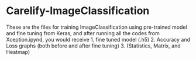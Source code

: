 # Carelify-ImageClassification
These are the files for training ImageClassification using pre-trained model and fine tuning from Keras, and after running all the codes from Xception.ipynd, you would receive 1. fine tuned model (.h5) 2. Accuracy and Loss graphs (both before and after fine tuning) 3. (Statistics, Matrix, and Heatmap)


